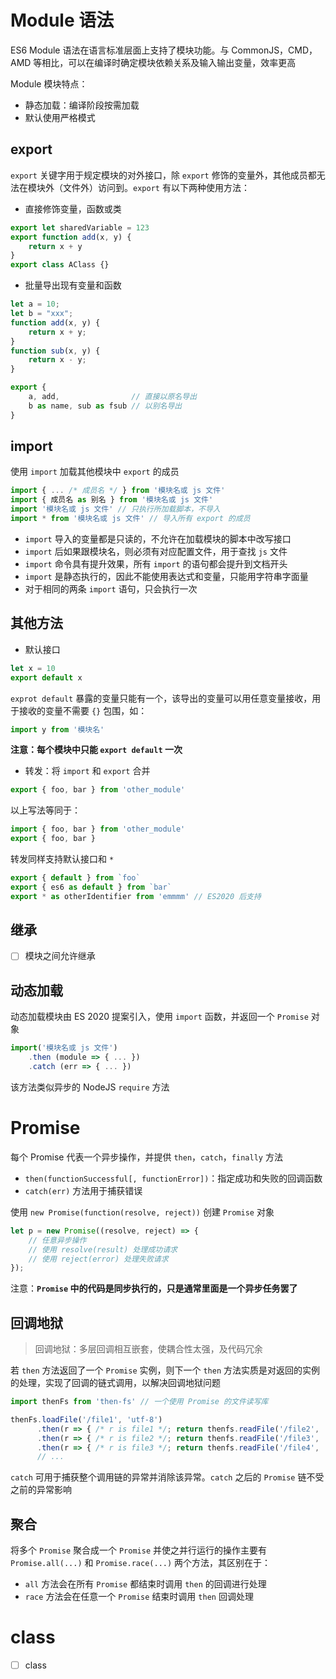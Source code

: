
# Module 语法

ES6 Module 语法在语言标准层面上支持了模块功能。与 CommonJS，CMD，AMD 等相比，可以在编译时确定模块依赖关系及输入输出变量，效率更高

Module 模块特点：
- 静态加载：编译阶段按需加载
- 默认使用严格模式

## export

`export` 关键字用于规定模块的对外接口，除 `export` 修饰的变量外，其他成员都无法在模块外（文件外）访问到。`export` 有以下两种使用方法：

- 直接修饰变量，函数或类
```javascript
export let sharedVariable = 123
export function add(x, y) {
	return x + y
}
export class AClass {}
```

- 批量导出现有变量和函数
```javascript
let a = 10;
let b = "xxx";
function add(x, y) {
	return x + y;
}
function sub(x, y) {
	return x - y;
}

export {
	a, add,                // 直接以原名导出
	b as name, sub as fsub // 以别名导出
}
```

## import

使用 `import` 加载其他模块中 `export` 的成员

```javascript
import { ... /* 成员名 */ } from '模块名或 js 文件'
import { 成员名 as 别名 } from '模块名或 js 文件'
import '模块名或 js 文件' // 只执行所加载脚本，不导入
import * from '模块名或 js 文件' // 导入所有 export 的成员
```

- `import` 导入的变量都是只读的，不允许在加载模块的脚本中改写接口
- `import` 后如果跟模块名，则必须有对应配置文件，用于查找 `js` 文件
- `import` 命令具有提升效果，所有 `import` 的语句都会提升到文档开头
- `import` 是静态执行的，因此不能使用表达式和变量，只能用字符串字面量
- 对于相同的两条 `import` 语句，只会执行一次

## 其他方法

- 默认接口

```javascript
let x = 10
export default x 
```

`exprot default` 暴露的变量只能有一个，该导出的变量可以用任意变量接收，用于接收的变量不需要 `{}` 包围，如：

```javascript
import y from '模块名'
```

**注意：每个模块中只能 `export default` 一次**

- 转发：将 `import` 和 `export` 合并

```javascript
export { foo, bar } from 'other_module'
```

以上写法等同于：

```javascript
import { foo, bar } from 'other_module'
export { foo, bar }
```

转发同样支持默认接口和 `*`

```javascript
export { default } from `foo`
export { es6 as default } from `bar`
export * as otherIdentifier from 'emmmm' // ES2020 后支持
```

## 继承

- [ ] 模块之间允许继承

## 动态加载

动态加载模块由 ES 2020 提案引入，使用 `import` 函数，并返回一个 `Promise` 对象

```javascript
import('模块名或 js 文件')
	.then (module => { ... })
	.catch (err => { ... })
```

该方法类似异步的 NodeJS `require` 方法

# Promise

 每个 Promise 代表一个异步操作，并提供 `then`，`catch`，`finally` 方法
 - `then(functionSuccessful[, functionError])`：指定成功和失败的回调函数
 - `catch(err)` 方法用于捕获错误

使用 `new Promise(function(resolve, reject))` 创建 `Promise` 对象

```javascript
let p = new Promise((resolve, reject) => {
	// 任意异步操作
	// 使用 resolve(result) 处理成功请求
	// 使用 reject(error) 处理失败请求
});
```

注意：**`Promise` 中的代码是同步执行的，只是通常里面是一个异步任务罢了**

## 回调地狱

> 回调地狱：多层回调相互嵌套，使耦合性太强，及代码冗余

 若 `then` 方法返回了一个 `Promise` 实例，则下一个 `then` 方法实质是对返回的实例的处理，实现了回调的链式调用，以解决回调地狱问题

```javascript
import thenFs from 'then-fs' // 一个使用 Promise 的文件读写库

thenFs.loadFile('/file1', 'utf-8')
	  .then(r => { /* r is file1 */; return thenfs.readFile('/file2', 'utf-8') })
	  .then(r => { /* r is file2 */; return thenfs.readFile('/file3', 'utf-8') })
	  .then(r => { /* r is file3 */; return thenfs.readFile('/file4', 'utf-8') })
      // ...
```

`catch`  可用于捕获整个调用链的异常并消除该异常。`catch` 之后的 `Promise` 链不受之前的异常影响

## 聚合

将多个 `Promise` 聚合成一个 `Promise` 并使之并行运行的操作主要有 `Promise.all(...)` 和 `Promise.race(...)` 两个方法，其区别在于：
- `all` 方法会在所有 `Promise` 都结束时调用 `then` 的回调进行处理
- `race` 方法会在任意一个 `Promise` 结束时调用 `then` 回调处理

# class

- [ ] class